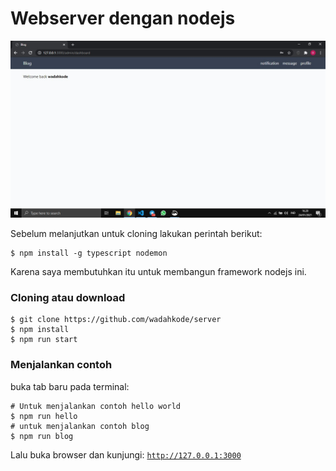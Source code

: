 # Webserver dengan nodejs

![Screenshoot](screenshot.jpg)

Sebelum melanjutkan untuk cloning lakukan perintah berikut:

    $ npm install -g typescript nodemon

Karena saya membutuhkan itu untuk membangun framework nodejs ini.

### Cloning atau download

    $ git clone https://github.com/wadahkode/server
    $ npm install
    $ npm run start

### Menjalankan contoh

buka tab baru pada terminal:

    # Untuk menjalankan contoh hello world
    $ npm run hello
    # untuk menjalankan contoh blog
    $ npm run blog
    
Lalu buka browser dan kunjungi: <code>http://127.0.0.1:3000</code>